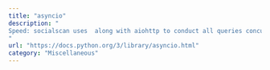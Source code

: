 ```yaml
---
title: "asyncio"
description: "
Speed: socialscan uses  along with aiohttp to conduct all queries concurrently, providing fast searches even with bulk queries involving hundreds of usernames and email addresses. On a test computer with average specs and Internet speed, 100 queries were executed in ~4 seconds.
"
url: "https://docs.python.org/3/library/asyncio.html"
category: "Miscellaneous"
---
```

